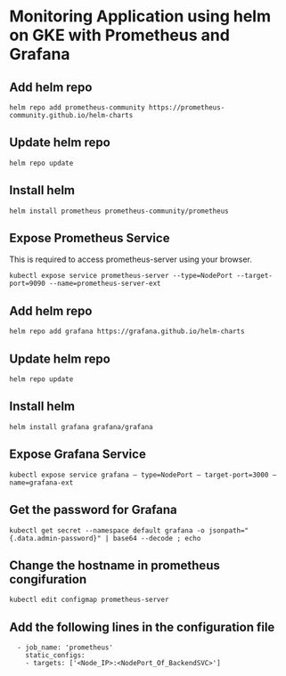 # Monitoring Application using helm on GKE with Prometheus and Grafana

## Add helm repo

`helm repo add prometheus-community https://prometheus-community.github.io/helm-charts`

## Update helm repo

`helm repo update`

## Install helm

`helm install prometheus prometheus-community/prometheus`

## Expose Prometheus Service

This is required to access prometheus-server using your browser.

`kubectl expose service prometheus-server --type=NodePort --target-port=9090 --name=prometheus-server-ext`

## Add helm repo

`helm repo add grafana https://grafana.github.io/helm-charts`

## Update helm repo

`helm repo update`

## Install helm

`helm install grafana grafana/grafana`

## Expose Grafana Service

`kubectl expose service grafana — type=NodePort — target-port=3000 — name=grafana-ext`

## Get the password for Grafana

`kubectl get secret --namespace default grafana -o jsonpath="{.data.admin-password}" | base64 --decode ; echo`

## Change the hostname in prometheus congifuration

`kubectl edit configmap prometheus-server`

## Add the following lines in the configuration file

```
  - job_name: 'prometheus'
    static_configs:
    - targets: ['<Node_IP>:<NodePort_Of_BackendSVC>']
```
